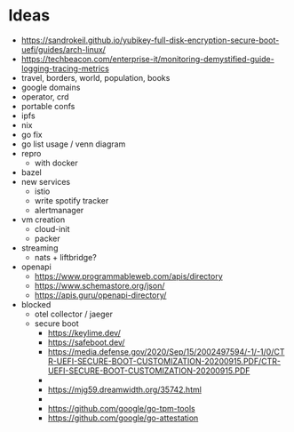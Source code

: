 # Ideas

- https://sandrokeil.github.io/yubikey-full-disk-encryption-secure-boot-uefi/guides/arch-linux/
- https://techbeacon.com/enterprise-it/monitoring-demystified-guide-logging-tracing-metrics
- travel, borders, world, population, books
- google domains
- operator, crd
- portable confs
- ipfs
- nix
- go fix
- go list usage / venn diagram
- repro
  - with docker
- bazel
- new services
  - istio
  - write spotify tracker
  - alertmanager
- vm creation
  - cloud-init
  - packer
- streaming
  - nats + liftbridge?
- openapi
  - https://www.programmableweb.com/apis/directory
  - https://www.schemastore.org/json/
  - https://apis.guru/openapi-directory/
- blocked
  - otel collector / jaeger
  - secure boot
    - https://keylime.dev/
    - https://safeboot.dev/
    - https://media.defense.gov/2020/Sep/15/2002497594/-1/-1/0/CTR-UEFI-SECURE-BOOT-CUSTOMIZATION-20200915.PDF/CTR-UEFI-SECURE-BOOT-CUSTOMIZATION-20200915.PDF
    -
    - https://mjg59.dreamwidth.org/35742.html
    -
    - https://github.com/google/go-tpm-tools
    - https://github.com/google/go-attestation
